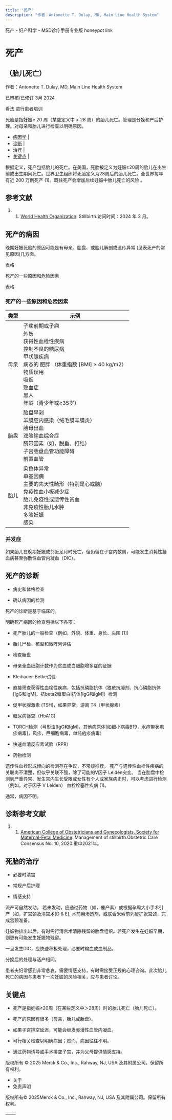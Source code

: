 ```yaml
---
title: "死产"
description: "作者：Antonette T. Dulay, MD, Main Line Health System"
---
```


﻿死产 \- 妇产科学 \- MSD诊疗手册专业版 honeypot link

# 死产

## （胎儿死亡）

作者：Antonette T. Dulay, MD, Main Line Health System

已审核/已修订 3月 2024

看法 进行患者培训

死胎是指妊娠≥ 20 周（某些定义中 > 28 周）的胎儿死亡。管理是分娩和产后护理。对母亲和胎儿进行检查以明确原因。

- [病因学](#病因学_v1074938_zh) \|
- [诊断](#诊断_v1074993_zh) \|
- [治疗](#治疗_v1075012_zh) \|
- [关键点](#关键点_v8520790_zh) \|

根据定义，死产包括胎儿的死亡。在美国，死胎被定义为妊娠≥20周的胎儿在出生前或出生期间死亡。世界卫生组织将死胎定义为28周后的胎儿死亡。全世界每年有近 200 万例死产 (1)。既往死产会增加后续妊娠中胎儿死亡的风险 。

## 参考文献

1. 1. [World Health Organization](https://www.who.int/health-topics/stillbirth#tab=tab_1): Stillbirth.访问时间：2024 年 3 月。


## 死产的病因

晚期妊娠死胎的原因可能是有母亲、胎盘、或胎儿解剖或遗传异常 (见表死产的常见原因)几方面。

表格

死产的一些原因和危险因素

表格

### 死产的一些原因和危险因素

| 类型 | 示例 |
| --- | --- |
| 母亲 | 子痫前期或子痫<br>外伤<br>获得性血栓性疾病<br>控制不良的糖尿病<br>甲状腺疾病<br>病态的 肥胖 （体重指数 \[BMI\] ≥ 40 kg/m2） <br>物质误用<br>吸烟<br>败血症<br>黑人<br>年龄（青少年或≥35岁） |
| 胎盘 | 胎盘早剥<br>羊膜腔内感染（绒毛膜羊膜炎）<br>胎母出血<br>双胎输血综合症<br>脐带因素（如，脱垂、打结）<br>子宫胎盘血管功能障碍<br>前置血管 |
| 胎儿 | 染色体异常<br>单基因病<br>主要的先天性畸形（特别是心或脑）<br>免疫性血小板减少症<br>胎儿免疫性或遗传性贫血<br>非免疫性胎儿水肿<br>多胎妊娠<br>感染 |

### 并发症

如果胎儿在晚期妊娠或邻近足月时死亡，但仍留在子宫内数周，可能发生消耗性凝血病甚至弥散性血管内凝血（DIC）。

## 死产的诊断

- 病史和体格检查

- 确认病因的检测


死产的诊断是基于临床的。

明确死产病因的检查包括以下各项：

- 死产胎儿的一般检查（例如，外貌、体重、身长、头围 \[1\])

- 胎儿尸检、核型和微阵列评估

- 检查胎盘

- 母亲全血细胞计数作为贫血或白细胞增多症的证据

- Kleihauer-Betke试验

- 直接筛查获得性血栓性疾病，包括抗磷脂抗体（狼疮抗凝剂、抗心磷脂抗体\[IgG和IgM\]、抗beta2糖蛋白I抗体\[IgG和IgM\]）检测

- 促甲状腺激素 (TSH)，如果异常，游离 T4（甲状腺素）

- 糖尿病筛查（HbA1C)

- TORCH检测（弓形虫\[IgG和IgM\]，其他病原体\[如细小病毒B19，水痘带状疱疹病毒\]，风疹，巨细胞病毒，单纯疱疹病毒）

- 快速血清反应素试验（RPR）

- 药物检测


遗传性血栓形成倾向的检测存在争议，不常规推荐。 死产与遗传性血栓性疾病的关联尚不清楚，但似乎关联不强，除了可能的V因子 Leiden突变。 当在胎盘中检测到严重异常、发生宫内生长受限或女性有个人或家族病史时，可以考虑进行检测（例如，对于因子 V Leiden） 血栓栓塞性疾病 (1)。

通常，病因不明。

## 诊断参考文献

1. 1. [American College of Obstetricians and Gynecologists, Society for Maternal-Fetal Medicine](https://www.acog.org/clinical/clinical-guidance/obstetric-care-consensus/articles/2020/03/management-of-stillbirth): Management of stillbirth.Obstetric Care Consensus No. 10, 2020.重申2021年。


## 死胎的治疗

- 必要时清宫

- 常规产后护理

- 情感支持


流产可自然发动。 若未发动，应通过药物（如，催产素）或根据孕周大小手术引产（如，扩宫颈及清宫术\[D & E\], 术前用渗透剂，或联合米索前列醇扩张宫颈，完成宫颈准备。

妊娠物排出以后，有时需行清宫术清除残留的胎盘组织。若死产发生在妊娠早期，则更有可能发生妊娠物残留。

一旦发生DIC，应快速积极处理，必要时输血或血制品。

分娩后的处理与活产相同。

患者夫妇常感到非常悲哀，需要情感支持，有时需接受正规的心理咨询。此次胎儿死亡的病因与患者下一次妊娠的风险相关，应与患者讨论。

## 关键点

- 死产是指妊娠≥20周（在某些定义中＞28周）时的胎儿死亡（胎儿死亡）。

- 死产的原因有很多（母亲，胎儿或胎盘）。

- 如果子宫排空延迟，可能会继发弥漫性血管内凝血。

- 可行相关检查以明确病因；然而，病因往往不明。

- 通过药物诱导或手术排空子宫，并为父母提供情感支持。




版权所有 © 2025
Merck & Co., Inc., Rahway, NJ, USA 及其附属公司。保留所有权利。

- 关于
- 免责声明

版权所有© 2025Merck & Co., Inc., Rahway, NJ, USA 及其附属公司。保留所有权利。

|     |     |
| --- | --- |
|  |  |